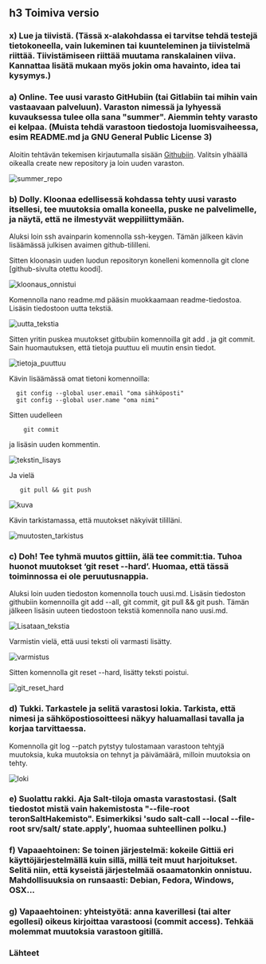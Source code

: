 ## h3 Toimiva versio

### x) Lue ja tiivistä. (Tässä x-alakohdassa ei tarvitse tehdä testejä tietokoneella, vain lukeminen tai kuunteleminen ja tiivistelmä riittää. Tiivistämiseen riittää muutama ranskalainen viiva. Kannattaa lisätä mukaan myös jokin oma havainto, idea tai kysymys.)

### a) Online. Tee uusi varasto GitHubiin (tai Gitlabiin tai mihin vain vastaavaan palveluun). Varaston nimessä ja lyhyessä kuvauksessa tulee olla sana "summer". Aiemmin tehty varasto ei kelpaa. (Muista tehdä varastoon tiedostoja luomisvaiheessa, esim README.md ja GNU General Public License 3)

Aloitin tehtävän tekemisen kirjautumalla sisään [Githubiin](https://github.com/). Valitsin ylhäällä oikealla create new repository ja loin uuden varaston. 


![summer_repo](https://github.com/Pakknoo/Palvelinten_hallinta/assets/122889266/0c10efb2-f0e4-46a3-9e30-3dc7f69e9265)



### b) Dolly. Kloonaa edellisessä kohdassa tehty uusi varasto itsellesi, tee muutoksia omalla koneella, puske ne palvelimelle, ja näytä, että ne ilmestyvät weppiliittymään.

Aluksi loin ssh avainparin komennolla ssh-keygen. Tämän jälkeen kävin lisäämässä julkisen avaimen github-tililleni. 

Sitten kloonasin uuden luodun repositoryn konelleni komennolla 
        git clone [github-sivulta otettu koodi]. 


![kloonaus_onnistui](https://github.com/Pakknoo/Palvelinten_hallinta/assets/122889266/5cee5ff0-8e1f-47d7-bd8f-8052db3df442)



Komennolla nano readme.md pääsin muokkaamaan readme-tiedostoa. Lisäsin tiedostoon uutta tekstiä. 


![uutta_tekstia](https://github.com/Pakknoo/Palvelinten_hallinta/assets/122889266/135e59fe-408d-4bc0-b3fd-2abde024a2db)



Sitten yritin puskea muutokset gitbubiin komennoilla git add . ja git commit. Sain huomautuksen, että tietoja puuttuu eli muutin ensin tiedot.


![tietoja_puuttuu](https://github.com/Pakknoo/Palvelinten_hallinta/assets/122889266/1e767add-e5f4-4bc7-a06b-553493940dd4)



Kävin lisäämässä omat tietoni komennoilla:

      git config --global user.email "oma sähköposti"
      git config --global user.name "oma nimi"
      
Sitten uudelleen 

        git commit

ja lisäsin uuden kommentin.




![tekstin_lisays](https://github.com/Pakknoo/Palvelinten_hallinta/assets/122889266/57bfd6c4-5e7e-42fc-9057-cf0d9873f8a4)



Ja vielä

       git pull && git push

![kuva](https://github.com/Pakknoo/Palvelinten_hallinta/assets/122889266/3e0761d3-5dfc-4907-861e-543bd7bf0af5)



Kävin tarkistamassa, että muutokset näkyivät tililläni.

![muutosten_tarkistus](https://github.com/Pakknoo/Palvelinten_hallinta/assets/122889266/d5d77016-7cc4-4308-ad19-da508ee37714)




### c) Doh! Tee tyhmä muutos gittiin, älä tee commit:tia. Tuhoa huonot muutokset ‘git reset --hard’. Huomaa, että tässä toiminnossa ei ole peruutusnappia.

Aluksi loin uuden tiedoston komennolla touch uusi.md. Lisäsin tiedoston githubiin komennoilla git add --all, git commit, git pull && git push. Tämän jälkeen lisäsin uuteen tiedostoon tekstiä komennolla nano uusi.md. 

![Lisataan_tekstia](https://github.com/Pakknoo/Palvelinten_hallinta/assets/122889266/696cbe53-7828-4623-b0f4-79f9b6535544)

Varmistin vielä, että uusi teksti oli varmasti lisätty.


![varmistus](https://github.com/Pakknoo/Palvelinten_hallinta/assets/122889266/e2f0ee58-e331-455d-802f-89b30f4e8e0f)

Sitten komennolla git reset --hard, lisätty teksti poistui.

![git_reset_hard](https://github.com/Pakknoo/Palvelinten_hallinta/assets/122889266/0b393047-1021-4a96-b0d6-cdbfb396442e)



### d) Tukki. Tarkastele ja selitä varastosi lokia. Tarkista, että nimesi ja sähköpostiosoitteesi näkyy haluamallasi tavalla ja korjaa tarvittaessa.

Komennolla git log --patch pytstyy tulostamaan varastoon tehtyjä muutoksia, kuka muutoksia on tehnyt ja päivämäärä, milloin muutoksia on tehty. 


![loki](https://github.com/Pakknoo/Palvelinten_hallinta/assets/122889266/c7b2d38a-1f05-42a2-94a7-96e6d92d8aba)


### e) Suolattu rakki. Aja Salt-tiloja omasta varastostasi. (Salt tiedostot mistä vain hakemistosta "--file-root teronSaltHakemisto". Esimerkiksi 'sudo salt-call --local --file-root srv/salt/ state.apply', huomaa suhteellinen polku.)




### f) Vapaaehtoinen: Se toinen järjestelmä: kokeile Gittiä eri käyttöjärjestelmällä kuin sillä, millä teit muut harjoitukset. Selitä niin, että kyseistä järjestelmää osaamatonkin onnistuu. Mahdollisuuksia on runsaasti: Debian, Fedora, Windows, OSX...
### g) Vapaaehtoinen: yhteistyötä: anna kaverillesi (tai alter egollesi) oikeus kirjoittaa varastoosi (commit access). Tehkää molemmat muutoksia varastoon gitillä.

### Lähteet
